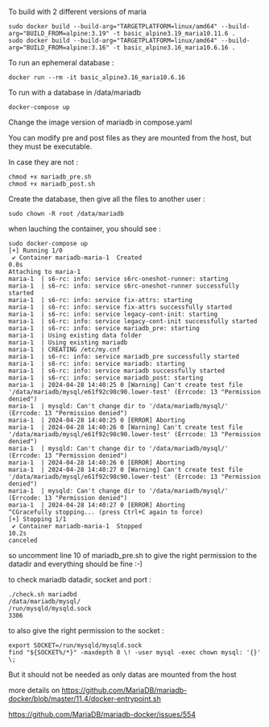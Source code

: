 
To build with 2 different versions of maria
```
sudo docker build --build-arg="TARGETPLATFORM=linux/amd64" --build-arg="BUILD_FROM=alpine:3.19" -t basic_alpine3.19_maria10.11.6 .
sudo docker build --build-arg="TARGETPLATFORM=linux/amd64" --build-arg="BUILD_FROM=alpine:3.16" -t basic_alpine3.16_maria10.6.16 .
```
To run an ephemeral database :
```
docker run --rm -it basic_alpine3.16_maria10.6.16
```
To run with a database in /data/mariadb
```
docker-compose up
```

Change the image version of mariadb in compose.yaml

You can modify pre and post files as they are mounted from the host, but they must be executable.

In case they are not :

```
chmod +x mariadb_pre.sh
chmod +x mariadb_post.sh
```

Create the database, then give all the files to another user :

```
sudo chown -R root /data/mariadb
```
when lauching the container, you should see :

```
sudo docker-compose up
[+] Running 1/0
 ✔ Container mariadb-maria-1  Created                                                                                                                                                                  0.0s 
Attaching to maria-1
maria-1  | s6-rc: info: service s6rc-oneshot-runner: starting
maria-1  | s6-rc: info: service s6rc-oneshot-runner successfully started
maria-1  | s6-rc: info: service fix-attrs: starting
maria-1  | s6-rc: info: service fix-attrs successfully started
maria-1  | s6-rc: info: service legacy-cont-init: starting
maria-1  | s6-rc: info: service legacy-cont-init successfully started
maria-1  | s6-rc: info: service mariadb_pre: starting
maria-1  | Using existing data folder
maria-1  | Using existing mariadb
maria-1  | CREATING /etc/my.cnf
maria-1  | s6-rc: info: service mariadb_pre successfully started
maria-1  | s6-rc: info: service mariadb: starting
maria-1  | s6-rc: info: service mariadb successfully started
maria-1  | s6-rc: info: service mariadb_post: starting
maria-1  | 2024-04-28 14:40:25 0 [Warning] Can't create test file '/data/mariadb/mysql/e61f92c98c90.lower-test' (Errcode: 13 "Permission denied")
maria-1  | mysqld: Can't change dir to '/data/mariadb/mysql/' (Errcode: 13 "Permission denied")
maria-1  | 2024-04-28 14:40:25 0 [ERROR] Aborting
maria-1  | 2024-04-28 14:40:26 0 [Warning] Can't create test file '/data/mariadb/mysql/e61f92c98c90.lower-test' (Errcode: 13 "Permission denied")
maria-1  | mysqld: Can't change dir to '/data/mariadb/mysql/' (Errcode: 13 "Permission denied")
maria-1  | 2024-04-28 14:40:26 0 [ERROR] Aborting
maria-1  | 2024-04-28 14:40:27 0 [Warning] Can't create test file '/data/mariadb/mysql/e61f92c98c90.lower-test' (Errcode: 13 "Permission denied")
maria-1  | mysqld: Can't change dir to '/data/mariadb/mysql/' (Errcode: 13 "Permission denied")
maria-1  | 2024-04-28 14:40:27 0 [ERROR] Aborting
^CGracefully stopping... (press Ctrl+C again to force)
[+] Stopping 1/1
 ✔ Container mariadb-maria-1  Stopped                                                                                                                                                                 10.2s 
canceled
```

so uncomment line 10 of mariadb_pre.sh to give the right permission to the datadir and everything should be fine :-)


to check mariadb datadir, socket and port :
```
./check.sh mariadbd
/data/mariadb/mysql/
/run/mysqld/mysqld.sock
3306
```
to also give the right permission to the socket :
```
export SOCKET=/run/mysqld/mysqld.sock
find "${SOCKET%/*}" -maxdepth 0 \! -user mysql -exec chown mysql: '{}' \;
```

But it should not be needed as only datas are mounted from the host

more details on https://github.com/MariaDB/mariadb-docker/blob/master/11.4/docker-entrypoint.sh

https://github.com/MariaDB/mariadb-docker/issues/554

